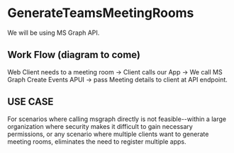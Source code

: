 # GenerateTeamsMeetingRooms 


We will be using MS Graph API.

## Work Flow (diagram to come)

Web Client needs to a meeting room -> Client calls our App -> We call MS Graph Create Events APUI -> pass Meeting details to client at API endpoint.

## USE CASE
For scenarios where calling msgraph directly is not feasible--within a large organization where security makes it difficult to gain necessary permissions, or any scenario where multiple clients want to generate meeting rooms, eliminates the need to register multiple apps.
